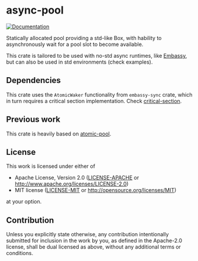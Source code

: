 # async-pool

[![Documentation](https://docs.rs/async-pool/badge.svg)](https://docs.rs/async-pool)

Statically allocated pool providing a std-like Box, with hability to asynchronously wait for a pool slot to become available. 

This crate is tailored to be used with no-std async runtimes, like [Embassy](https://embassy.dev/), but can also be used in std environments (check examples).

## Dependencies 

This crate uses the `AtomicWaker` functionality from `embassy-sync` crate, which in turn requires a critical section implementation. Check [critical-section](https://crates.io/crates/critical-section).

## Previous work

This crate is heavily based on [atomic-pool](https://github.com/embassy-rs/atomic-pool).

## License

This work is licensed under either of

- Apache License, Version 2.0 ([LICENSE-APACHE](LICENSE-APACHE) or
  http://www.apache.org/licenses/LICENSE-2.0)
- MIT license ([LICENSE-MIT](LICENSE-MIT) or http://opensource.org/licenses/MIT)

at your option.

## Contribution

Unless you explicitly state otherwise, any contribution intentionally submitted
for inclusion in the work by you, as defined in the Apache-2.0 license, shall be
dual licensed as above, without any additional terms or conditions.
